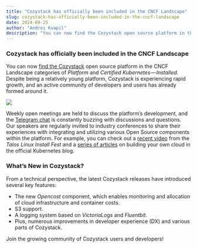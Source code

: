 ```yaml
---
title: "Cozystack has officially been included in the CNCF Landscape"
slug: cozystack-has-officially-been-included-in-the-cncf-landscape
date: 2024-09-25
author: "Andrei Kvapil"
description: "You can now find the Cozystack open source platform in the CNCF Landscape categories of Platform and Certified Kubernetes — Installed…"
---
```


### Cozystack has officially been included in the CNCF Landscape

You can now [find the Cozystack](https://landscape.cncf.io/?item=platform--certified-kubernetes-installer--cozystack) open source platform in the CNCF Landscape categories of *Platform* and *Certified Kubernetes — Installed*. Despite being a relatively young platform, Cozystack is experiencing rapid growth, and an active community of developers and users has already formed around it.

![](https://cdn-images-1.medium.com/max/800/1*SteyePbFZNEeTIh3JWgiOQ.png)

Weekly open meetings are held to discuss the platform’s development, and the [Telegram chat](https://t.me/cozystack) is constantly buzzing with discussions and questions. Our speakers are regularly invited to industry conferences to share their experiences with integrating and utilizing various Open Source components within the platform. For example, you can check out a [recent video](https://www.youtube.com/watch?v=s79VqXu-eG4) from the *Talos Linux Install Fest* and a [series of articles](https://kubernetes.io/blog/2024/04/05/diy-create-your-own-cloud-with-kubernetes-part-1/) on building your own cloud in the official Kubernetes blog.

### What’s New in Cozystack?

From a technical perspective, the latest Cozystack releases have introduced several key features:

- The new *Opencost* component, which enables monitoring and allocation of cloud infrastructure and container costs.
- S3 support.
- A logging system based on *VictoriaLogs* and *Fluentbit*.
- Plus, numerous improvements in developer experience (DX) and various parts of Cozystack.

Join the growing community of Cozystack users and developers!